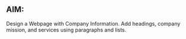 ## AIM:
 Design a Webpage with Company Information. Add headings, company mission, and services using paragraphs and lists.
